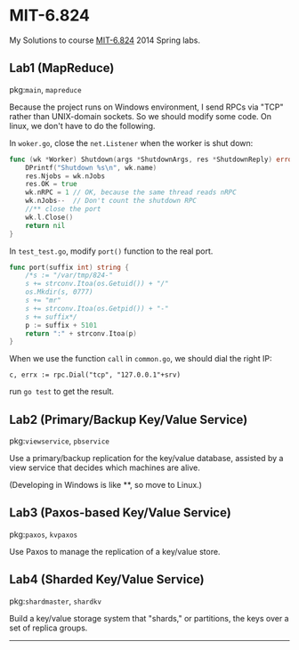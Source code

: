 MIT-6.824
=========

My Solutions to course [MIT-6.824](http://css.csail.mit.edu/6.824/2014/ "6.824: Distributed Systems Spring 2014") 2014 Spring labs.

## Lab1 (MapReduce)

pkg:`main`, `mapreduce`

Because the project runs on Windows environment, I send RPCs via "TCP" rather than UNIX-domain sockets. So we should modify some code. On linux, we don't have to do the following.

In `woker.go`, close the `net.Listener` when the worker is shut down:

```go
func (wk *Worker) Shutdown(args *ShutdownArgs, res *ShutdownReply) error {
	DPrintf("Shutdown %s\n", wk.name)
	res.Njobs = wk.nJobs
	res.OK = true
	wk.nRPC = 1 // OK, because the same thread reads nRPC
	wk.nJobs--  // Don't count the shutdown RPC
	//** close the port
	wk.l.Close()
	return nil
}
```
In `test_test.go`, modify `port()` function to the real port.

```go
func port(suffix int) string {
	/*s := "/var/tmp/824-"
	s += strconv.Itoa(os.Getuid()) + "/"
	os.Mkdir(s, 0777)
	s += "mr"
	s += strconv.Itoa(os.Getpid()) + "-"
	s += suffix*/
	p := suffix + 5101
	return ":" + strconv.Itoa(p)
}
```
When we use the function `call` in `common.go`, we should dial the right IP:
```
c, errx := rpc.Dial("tcp", "127.0.0.1"+srv)
```

run `go test` to get the result.

## Lab2 (Primary/Backup Key/Value Service)

pkg:`viewservice`, `pbservice`

Use a primary/backup replication for the key/value database, assisted by a view service that decides which machines are alive.

(Developing in Windows is like **, so move to Linux.)

## Lab3 (Paxos-based Key/Value Service)

pkg:`paxos`, `kvpaxos`

Use Paxos to manage the replication of a key/value store. 

## Lab4 (Sharded Key/Value Service)

pkg:`shardmaster`, `shardkv`

Build a key/value storage system that "shards," or partitions, the keys over a set of replica groups.

------





